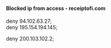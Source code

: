 #### Blocked ip from access - receiptofi.com
  deny  94.102.63.27; 		
  deny  195.154.194.145;
  
  deny  200.103.102.2;
  
